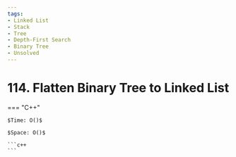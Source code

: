 ```yaml
---
tags:
- Linked List
- Stack
- Tree
- Depth-First Search
- Binary Tree
- Unsolved
---
```



# 114. Flatten Binary Tree to Linked List

=== "C++"

    $Time: O()$

    $Space: O()$

    ```c++
    ```